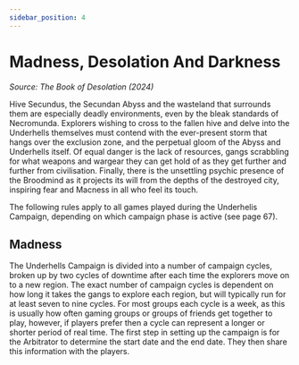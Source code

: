 ```yaml
---
sidebar_position: 4
---
```


# Madness, Desolation And Darkness
_Source: The Book of Desolation (2024)_

Hive Secundus, the Secundan Abyss and the wasteland that surrounds them are especially deadly environments, even by the bleak standards of Necromunda. Explorers wishing to cross to the fallen hive and delve into the Underhells themselves must contend with the ever-present storm that hangs over the exclusion zone, and the
perpetual gloom of the Abyss and Underhells itself. Of equal danger is the lack of resources, gangs scrabbling for what weapons and wargear they can get hold of as they get further and further from civilisation. Finally, there is the unsettling psychic presence of the Broodmind as it projects its will from the depths of the destroyed city, inspiring fear and Macness in all who feel its touch.

The following rules apply to all games played during the Underhelis Campaign, depending on which campaign phase is active (see page 67). 

Madness[​](#madness "Direct link to Madness")
---------------------------------------------------------------------------------------------

The Underhells Campaign is divided into a number of campaign cycles, broken up by two cycles of downtime after each time the explorers move on to a new region. The exact number of campaign cycles is dependent on how long it takes the gangs to explore each region, but will typically run for at least seven to nine cycles. For most groups each cycle is a week, as this is usually how often gaming groups or groups of friends get together to play, however, if players prefer then a cycle can represent a longer or shorter period of real time. The first step in setting up the campaign is for the Arbitrator to determine the start date and the end date. They then share this information with the players.
